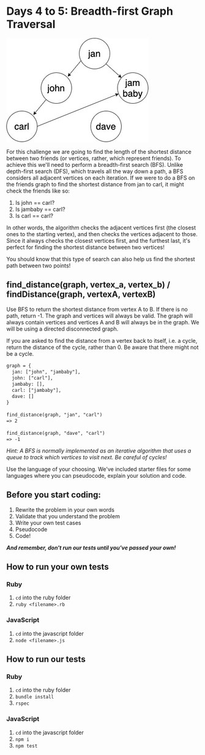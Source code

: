 # Days 4 to 5: Breadth-first Graph Traversal

![Friends graph](./graph.jpg)

For this challenge we are going to find the length of the shortest distance between two friends (or vertices, rather, which represent friends). To achieve this we'll need to perform a breadth-first search (BFS). Unlike depth-first search (DFS), which travels all the way down a path, a BFS considers all adjacent vertices on each iteration. If we were to do a BFS on the friends graph to find the shortest distance from jan to carl, it might check the friends like so:

1. Is john == carl?
2. Is jambaby == carl?
3. Is carl == carl?

In other words, the algorithm checks the adjacent vertices first (the closest ones to the starting vertex), and then checks the vertices adjacent to those. Since it always checks the closest vertices first, and the furthest last, it's perfect for finding the shortest distance between two vertices!

You should know that this type of search can also help us find the shortest path between two points!

## find_distance(graph, vertex_a, vertex_b) / findDistance(graph, vertexA, vertexB)

Use BFS to return the shortest distance from vertex A to B. If there is no path, return -1. The graph and vertices will always be valid. The graph will always contain vertices and vertices A and B will always be in the graph. We will be using a directed disconnected graph.

If you are asked to find the distance from a vertex back to itself, i.e. a cycle, return the distance of the cycle, rather than 0. Be aware that there might not be a cycle.

```
graph = {
  jan: ["john", "jambaby"],
  john: ["carl"],
  jambaby: [],
  carl: ["jambaby"],
  dave: []
}

find_distance(graph, "jan", "carl")
=> 2

find_distance(graph, "dave", "carl")
=> -1
```

_Hint: A BFS is normally implemented as an iterative algorithm that uses a queue to track which vertices to visit next. Be careful of cycles!_

Use the language of your choosing. We've included starter files for some languages where you can pseudocode, explain your solution and code.

## Before you start coding:

1. Rewrite the problem in your own words
2. Validate that you understand the problem
3. Write your own test cases
4. Pseudocode
5. Code!

**_And remember, don't run our tests until you've passed your own!_**

## How to run your own tests

### Ruby

1. `cd` into the ruby folder
2. `ruby <filename>.rb`

### JavaScript

1. `cd` into the javascript folder
2. `node <filename>.js`

## How to run our tests

### Ruby

1. `cd` into the ruby folder
2. `bundle install`
3. `rspec`

### JavaScript

1. `cd` into the javascript folder
2. `npm i`
3. `npm test`
